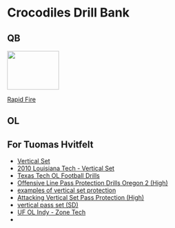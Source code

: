# Crocodiles Drill Bank

## QB

<img src="https://videoapi-muybridge.vimeocdn.com/animated-thumbnails/image/0e33834c-461a-4581-bf50-f7fb7ba14647.gif?ClientID=vimeo-core-prod&Date=1643993204&Signature=d9096bce83815b089495fc67ee1dbe261e0ee516" width="120" height="90">

[Rapid Fire](https://www.youtube.com/watch?v=DG9MP0iV4pI)

## OL

## For Tuomas Hvitfelt
- [Vertical Set](<pdf/Offensive Line - Vertical Set.pdf>)
- [2010 Louisiana Tech - Vertical Set](https://vimeo.com/674363823)
- [Texas Tech OL Football Drills](https://vimeo.com/674363897)
- [Offensive Line Pass Protection Drills Oregon 2 (High)](https://vimeo.com/674377992)
- [examples of vertical set protection](https://vimeo.com/674377919)
- [Attacking Vertical Set Pass Protection (High)](https://vimeo.com/674378081)
- [vertical pass set (SD)](https://vimeo.com/674363837)
- [UF OL Indy - Zone Tech](https://vimeo.com/674363831)
- 
